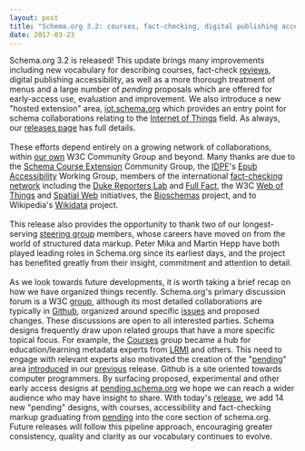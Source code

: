 ```yaml
---
layout: post
title: "Schema.org 3.2: courses, fact-checking, digital publishing accessibility, menus and more..."
date: 2017-03-23
---
```


<div dir="ltr" style="text-align: left;">
Schema.org 3.2 is released! This update brings many improvements including new vocabulary for describing courses, fact-check <a href="http://schema.org/ClaimReview">reviews</a>, digital publishing accessibility, as well as a more thorough treatment of menus and a large number of <i>pending</i> proposals which are offered for early-access use, evaluation and improvement. We also introduce a new "hosted extension" area, <a href="http://iot.schema.org/"><span>iot.schema.org</span></a> which provides an entry point for schema collaborations relating to the <a href="https://en.wikipedia.org/wiki/Internet_of_things">Internet of Things</a> field. As always, our <a href="http://schema.org/docs/releases.html#v3.2">releases page</a> has full details.<br />
<br />
These efforts depend entirely on a growing network of collaborations, within <a href="https://www.w3.org/community/schemaorg">our own</a> W3C Community Group and beyond. Many thanks are due to the <a href="https://www.w3.org/community/schema-course-extend/">Schema Course Extension</a> Community Group, the <a href="http://idpf.org/">IDPF</a>'s <a href="http://www.idpf.org/epub/a11y/accessibility.html">Epub Accessibility</a> Working Group, members of the international <a href="https://www.poynter.org/about-the-international-fact-checking-network/">fact-checking network</a> including the <a href="http://reporterslab.org/">Duke Reporters Lab</a> and <a href="https://fullfact.org/">Full Fact</a>, the W3C <a href="https://www.w3.org/WoT/">Web of Things</a> and <a href="https://www.w3.org/2015/spatial/wiki/Main_Page">Spatial Web</a> initiatives, the <a href="http://bioschemas.org/">Bioschemas</a> project, and to Wikipedia's <a href="https://www.wikidata.org/wiki/Wikidata:Main_Page">Wikidata</a> project.<br />
<br />
This release also provides the opportunity to thank two of our longest-serving <a href="http://schema.org/docs/about.html">steering group</a> members, whose careers have moved on from the world of structured data markup. Peter Mika and Martin Hepp have both played leading roles in Schema.org since its earliest days, and the project has benefited greatly from their insight, commitment and attention to detail.<br />
<br />
As we look towards future developments, it is worth taking a brief recap on how we have organized things recently. Schema.org's primary discussion forum is a W3C <a href="https://www.w3.org/community/schemaorg/">group</a>, although its most detailed collaborations are typically in <a href="http://github.com/schemaorg/schemaorg/">Github</a>, organized around specific <a href="https://github.com/schemaorg/schemaorg/issues">issues</a> and proposed changes. These discussions are open to all interested parties. Schema designs frequently draw upon related groups that have a more specific topical focus. For example, the <a href="https://www.w3.org/community/schema-course-extend/">Courses</a> group became a hub for education/learning metadata experts from <a href="http://lrmi.dublincore.net/">LRMI</a> and others. This need to engage with relevant experts also motivated the creation of the "<a href="http://pending.schema.org/">pending</a>" area <a href="http://blog.schema.org/2016/08/schemaorg-update-hotels-datasets-health.html">introduced</a> in our <a href="http://schema.org/docs/releases.html#v3.1">previous</a> release. Github is a site oriented towards computer programmers. By surfacing proposed, experimental and other early access designs at <a href="http://pending.schema.org/">pending.schema.org</a> we hope we can reach a wider audience who may have insight to share. With today's <a href="http://schema.org/docs/releases.html">release</a>, we add 14 new "pending" designs, with courses, accessibility and fact-checking markup graduating from <a href="http://pending.schema.org/">pending</a> into the core section of schema.org. Future releases will follow this pipeline approach, encouraging greater consistency, quality and clarity as our vocabulary continues to evolve.<br />
<br />
<br />
<br /></div>